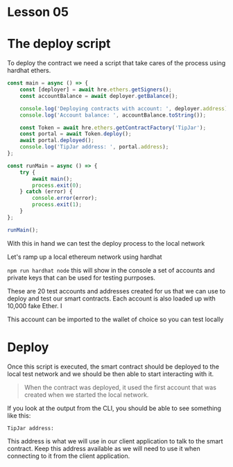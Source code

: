 # Lesson 05

# The deploy script

To deploy the contract we need a script that take cares of the process using hardhat ethers.

```javascript
const main = async () => {
	const [deployer] = await hre.ethers.getSigners();
	const accountBalance = await deployer.getBalance();

	console.log('Deploying contracts with account: ', deployer.address);
	console.log('Account balance: ', accountBalance.toString());

	const Token = await hre.ethers.getContractFactory('TipJar');
	const portal = await Token.deploy();
	await portal.deployed();
	console.log('TipJar address: ', portal.address);
};

const runMain = async () => {
	try {
		await main();
		process.exit(0);
	} catch (error) {
		console.error(error);
		process.exit(1);
	}
};

runMain();
```

With this in hand we can test the deploy process to the local network

Let's ramp up a local ethereum network using hardhat

`npm run hardhat node` this will show in the console a set of accounts and private keys that can be used for testing purrposes.

These are 20 test accounts and addresses created for us that we can use to deploy and test our smart contracts. Each account is also loaded up with 10,000 fake Ether. I

This account can be imported to the wallet of choice so you can test locally

# Deploy

Once this script is executed, the smart contract should be deployed to the local test network and we should be then able to start interacting with it.

> When the contract was deployed, it used the first account that was created when we started the local network.

If you look at the output from the CLI, you should be able to see something like this:

`TipJar address:`

This address is what we will use in our client application to talk to the smart contract. Keep this address available as we will need to use it when connecting to it from the client application.
